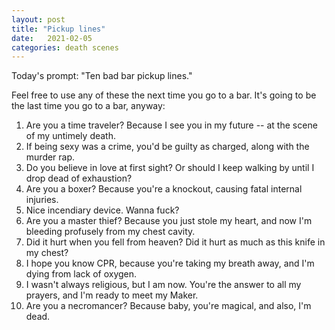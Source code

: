 ```yaml
---
layout: post
title: "Pickup lines"
date:   2021-02-05
categories: death scenes
---
```

Today's prompt: "Ten bad bar pickup lines."

Feel free to use any of these the next time you go to a bar. It's going to be the last time you go to a bar, anyway:

1. Are you a time traveler? Because I see you in my future -- at the scene of my untimely death.
2. If being sexy was a crime, you'd be guilty as charged, along with the murder rap.
3. Do you believe in love at first sight? Or should I keep walking by until I drop dead of exhaustion?
4. Are you a boxer? Because you're a knockout, causing fatal internal injuries.
5. Nice incendiary device. Wanna fuck?
6. Are you a master thief? Because you just stole my heart, and now I'm bleeding profusely from my chest cavity.
7. Did it hurt when you fell from heaven? Did it hurt as much as this knife in my chest? 
8. I hope you know CPR, because you're taking my breath away, and I'm dying from lack of oxygen. 
9. I wasn't always religious, but I am now. You're the answer to all my prayers, and I'm ready to meet my Maker.
10. Are you a necromancer? Because baby, you're magical, and also, I'm dead.
